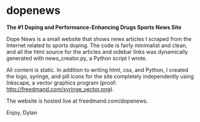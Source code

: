 dopenews
========

**The #1 Doping and Performance-Enhancing Drugs Sports News Site**

Dope News is a small website that shows news articles I scraped from the Internet related to sports doping. The code is fairly minimalist and clean, and all the html source for the articles and sidebar links was dynamically generated with news_creator.py, a Python script I wrote.

All content is static. In addition to writing html, css, and Python, I created the logo, syringe, and pill icons for the site completely independently using Inkscape, a vector graphics program (proof: http://freedmand.com/syringe_vector.png).

The website is hosted live at freedmand.com/dopenews.

Enjoy,
Dylan
